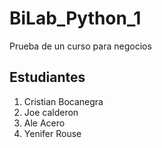 # BiLab_Python_1
Prueba de un curso para negocios 
## Estudiantes
1. Cristian Bocanegra
2. Joe calderon
3. Ale Acero
4. Yenifer Rouse
